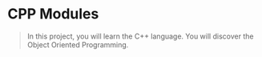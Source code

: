 # CPP Modules

> In this project, you will learn the C++ language. You will discover the Object Oriented Programming.

